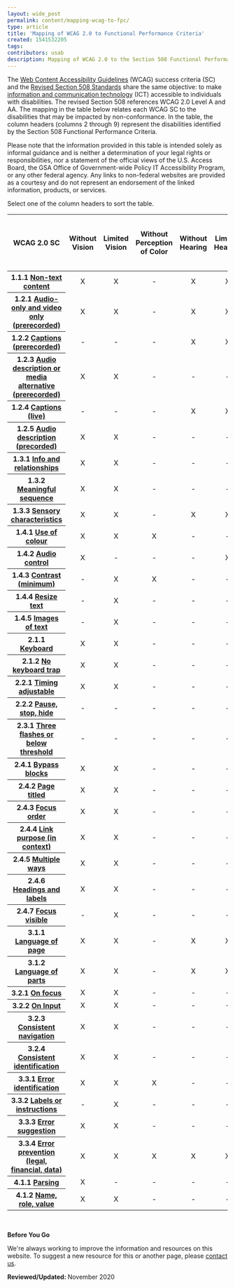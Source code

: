 ```yaml
---
layout: wide_post
permalink: content/mapping-wcag-to-fpc/
type: article
title: 'Mapping of WCAG 2.0 to Functional Performance Criteria'
created: 1541532205
tags:
contributors: usab
description: Mapping of WCAG 2.0 to the Section 508 Functional Performance Criteria
---
```


<link rel="stylesheet" type="text/css" href="//cdn.datatables.net/1.11.3/css/jquery.dataTables.min.css">
<script src="//cdn.datatables.net/1.11.3/js/jquery.dataTables.min.js"></script>
<script type="text/javascript">
jQuery(document).ready(function() {
jQuery('#example').dataTable( {
     columnDefs: [
       { type: 'natural', targets: [0, 9] }
     ],
"paging":   false,
responsive: false,
fixedHeader: true,
 "language": {
    "search": "Filter:"
  }
  } );
} );

</script>
<style type="text/css">td {
text-align: center;}
input[type="search"]::-webkit-search-cancel-button {
    -webkit-appearance: searchfield-cancel-button;
    float: none;
    border-right: 2px solid;
}
</style>
<p>The <a href="https://www.w3.org/WAI/standards-guidelines/wcag/">Web Content Accessibility Guidelines</a> (WCAG) success criteria (SC) and the <a href="https://www.access-board.gov/ict/">Revised Section 508 Standards</a> share the same objective: to make <a href="{{site.baseurl}}/content/glossary#ict">information and communication technology</a> (ICT) accessible to individuals with disabilities. The revised Section 508 references WCAG 2.0 Level A and AA. The mapping in the table below relates each WCAG SC to the disabilities that may be impacted by non-conformance. In the table, the column headers (columns 2 through 9) represent the disabilities identified by the Section 508 Functional Performance Criteria.</p>
<p>Please note that the information provided in this table is intended solely as informal guidance and is neither a determination of your legal rights or responsibilities, nor a statement of the official views of the U.S. Access Board, the GSA Office of Government-wide Policy IT Accessibility Program, or any other federal agency. Any links to non-federal websites are provided as a courtesy and do not represent an endorsement of the linked information, products, or services.</p>
<p>Select one of the column headers to sort the table.</p>


<table class="display" id="example" style="width:100%" summary="An informal guide mapping the relationship between the web accessibility requirements of WCAG 2.0 to the Section 508 Functional Performance Criteria."><thead><tr><th scope="col">WCAG 2.0 SC</th><th scope="col">Without Vision</th><th scope="col">Limited Vision</th><th scope="col">Without Perception of Color</th><th scope="col">Without Hearing</th><th scope="col">Limited Hearing</th><th scope="col">Without Speech</th><th scope="col">Limited Manipulation</th><th scope="col">Limited Reach and Strength</th><th scope="col">Limited Language, Cognitive, and Learning Abilities</th></tr></thead><tbody><tr><th scope="row">1.1.1 <a href="https://www.w3.org/WAI/WCAG21/quickref/?versions=2.0&amp;currentsidebar=%23col_overview&amp;levels=aaa#non-text-content" target="_Non-text">Non-text content</a></th><td>X</td><td>X</td><td>-</td><td>X</td><td>X</td><td>-</td><td>-</td><td>-</td><td>X</td></tr><tr><th scope="row">1.2.1 <a href="https://www.w3.org/WAI/WCAG21/quickref/?versions=2.0&amp;currentsidebar=%23col_overview&amp;levels=aaa#audio-only-and-video-only-prerecorded" target="_wcagqr">Audio-only and video only (prerecorded)</a></th><td>X</td><td>X</td><td>-</td><td>X</td><td>X</td><td>-</td><td>-</td><td>-</td><td>X</td></tr><tr><th scope="row">1.2.2 <a href="https://www.w3.org/WAI/WCAG21/quickref/?versions=2.0&amp;currentsidebar=%23col_overview&amp;levels=aaa#captions-prerecorded" target="_wcagqr">Captions (prerecorded)</a></th><td>-</td><td>-</td><td>-</td><td>X</td><td>X</td><td>-</td><td>-</td><td>-</td><td>X</td></tr><tr><th scope="row">1.2.3 <a href="https://www.w3.org/WAI/WCAG21/quickref/?versions=2.0&amp;currentsidebar=%23col_overview&amp;levels=aaa#audio-description-or-media-alternative-prerecorded" target="_wcagqr">Audio description or media alternative (prerecorded)</a></th><td>X</td><td>X</td><td>-</td><td>-</td><td>-</td><td>-</td><td>-</td><td>-</td><td>X</td></tr><tr><th scope="row">1.2.4 <a href="https://www.w3.org/WAI/WCAG21/quickref/?versions=2.0&amp;currentsidebar=%23col_overview&amp;levels=aaa#captions-live" target="_wcagqr">Captions (live)</a></th><td>-</td><td>-</td><td>-</td><td>X</td><td>X</td><td>-</td><td>-</td><td>-</td><td>X</td></tr><tr><th scope="row">1.2.5 <a href="https://www.w3.org/WAI/WCAG21/quickref/?versions=2.0&amp;currentsidebar=%23col_overview&amp;levels=aaa#audio-description-prerecorded" target="_wcagqr">Audio description (precorded)</a></th><td>X</td><td>X</td><td>-</td><td>-</td><td>-</td><td>-</td><td>-</td><td>-</td><td>X</td></tr><tr><th scope="row">1.3.1 <a href="https://www.w3.org/WAI/WCAG21/quickref/?versions=2.0&amp;currentsidebar=%23col_overview&amp;levels=aaa#info-and-relationships" target="_wcagqr">Info and relationships</a></th><td>X</td><td>X</td><td>-</td><td>-</td><td>-</td><td>-</td><td>-</td><td>-</td><td>X</td></tr><tr><th scope="row">1.3.2 <a href="https://www.w3.org/WAI/WCAG21/quickref/?versions=2.0&amp;currentsidebar=%23col_overview&amp;levels=aaa#meaningful-sequence" target="_wcagqr">Meaningful sequence</a></th><td>X</td><td>X</td><td>-</td><td>-</td><td>-</td><td>-</td><td>-</td><td>-</td><td>X</td></tr><tr><th scope="row">1.3.3 <a href="https://www.w3.org/WAI/WCAG21/quickref/?versions=2.0&amp;currentsidebar=%23col_overview&amp;levels=aaa#sensory-characteristics" target="_wcagqr">Sensory characteristics</a></th><td>X</td><td>X</td><td>-</td><td>X</td><td>X</td><td>-</td><td>-</td><td>-</td><td>X</td></tr><tr><th scope="row">1.4.1 <a href="https://www.w3.org/WAI/WCAG21/quickref/?versions=2.0&amp;currentsidebar=%23col_overview&amp;levels=aaa#use-of-color" target="_wcagqr">Use of colour</a></th><td>X</td><td>X</td><td>X</td><td>-</td><td>-</td><td>-</td><td>-</td><td>-</td><td>X</td></tr><tr><th scope="row">1.4.2 <a href="https://www.w3.org/WAI/WCAG21/quickref/?versions=2.0&amp;currentsidebar=%23col_overview&amp;levels=aaa#audio-control" target="_wcagqr">Audio control</a></th><td>X</td><td>-</td><td>-</td><td>-</td><td>X</td><td>-</td><td>-</td><td>-</td><td>X</td></tr><tr><th scope="row">1.4.3 <a href="https://www.w3.org/WAI/WCAG21/quickref/?versions=2.0&amp;currentsidebar=%23col_overview&amp;levels=aaa#contrast-minimum" target="_wcagqr">Contrast (minimum)</a></th><td>-</td><td>X</td><td>X</td><td>-</td><td>-</td><td>-</td><td>-</td><td>-</td><td>-</td></tr><tr><th scope="row">1.4.4 <a href="https://www.w3.org/WAI/WCAG21/quickref/?versions=2.0&amp;currentsidebar=%23col_overview&amp;levels=aaa#resize-text" target="_wcagqr">Resize text</a></th><td>-</td><td>X</td><td>-</td><td>-</td><td>-</td><td>-</td><td>-</td><td>-</td><td>-</td></tr><tr><th scope="row">1.4.5 <a href="https://www.w3.org/WAI/WCAG21/quickref/?versions=2.0&amp;currentsidebar=%23col_overview&amp;levels=aaa#images-of-text" target="_wcagqr">Images of text</a></th><td>-</td><td>X</td><td>-</td><td>-</td><td>-</td><td>-</td><td>-</td><td>-</td><td>X</td></tr><tr><th scope="row">2.1.1 <a href="https://www.w3.org/WAI/WCAG21/quickref/?versions=2.0&amp;currentsidebar=%23col_overview&amp;levels=aaa#keyboard" target="_wcagqr">Keyboard</a></th><td>X</td><td>X</td><td>-</td><td>-</td><td>-</td><td>-</td><td>X</td><td>-</td><td>X</td></tr><tr><th scope="row">2.1.2 <a href="https://www.w3.org/WAI/WCAG21/quickref/?versions=2.0&amp;currentsidebar=%23col_overview&amp;levels=aaa#no-keyboard-trap" target="_wcagqr">No keyboard trap</a></th><td>X</td><td>X</td><td>-</td><td>-</td><td>-</td><td>-</td><td>X</td><td>-</td><td>-</td></tr><tr><th scope="row">2.2.1 <a href="https://www.w3.org/WAI/WCAG21/quickref/?versions=2.0&amp;currentsidebar=%23col_overview&amp;levels=aaa#timing-adjustable" target="_wcagqr">Timing adjustable</a></th><td>X</td><td>X</td><td>-</td><td>-</td><td>-</td><td>-</td><td>X</td><td>-</td><td>X</td></tr><tr><th scope="row">2.2.2 <a href="https://www.w3.org/WAI/WCAG21/quickref/?versions=2.0&amp;currentsidebar=%23col_overview&amp;levels=aaa#pause-stop-hide" target="_wcagqr">Pause, stop, hide</a></th><td>-</td><td>-</td><td>-</td><td>-</td><td>-</td><td>-</td><td>-</td><td>-</td><td>X</td></tr><tr><th scope="row">2.3.1 <a href="https://www.w3.org/WAI/WCAG21/quickref/?versions=2.0&amp;currentsidebar=%23col_overview&amp;levels=aaa#three-flashes-or-below-threshold" target="_wcagqr">Three flashes or below threshold</a></th><td>-</td><td>-</td><td>-</td><td>-</td><td>-</td><td>-</td><td>-</td><td>-</td><td>-</td></tr><tr><th scope="row">2.4.1 <a href="https://www.w3.org/WAI/WCAG21/quickref/?versions=2.0&amp;currentsidebar=%23col_overview&amp;levels=aaa#bypass-blocks" target="_wcagqr">Bypass blocks</a></th><td>X</td><td>X</td><td>-</td><td>-</td><td>-</td><td>-</td><td>X</td><td>-</td><td>X</td></tr><tr><th scope="row">2.4.2 <a href="https://www.w3.org/WAI/WCAG21/quickref/?versions=2.0&amp;currentsidebar=%23col_overview&amp;levels=aaa#page-titled" target="_wcagqr">Page titled</a></th><td>X</td><td>X</td><td>-</td><td>-</td><td>-</td><td>-</td><td>X</td><td>-</td><td>X</td></tr><tr><th scope="row">2.4.3 <a href="https://www.w3.org/WAI/WCAG21/quickref/?versions=2.0&amp;currentsidebar=%23col_overview&amp;levels=aaa#focus-order" target="_wcagqr">Focus order</a></th><td>X</td><td>X</td><td>-</td><td>-</td><td>-</td><td>-</td><td>X</td><td>-</td><td>X</td></tr><tr><th scope="row">2.4.4 <a href="https://www.w3.org/WAI/WCAG21/quickref/?versions=2.0&amp;currentsidebar=%23col_overview&amp;levels=aaa#link-purpose-in-context" target="_wcagqr">Link purpose (in context)</a></th><td>X</td><td>X</td><td>-</td><td>-</td><td>-</td><td>-</td><td>X</td><td>-</td><td>X</td></tr><tr><th scope="row">2.4.5 <a href="https://www.w3.org/WAI/WCAG21/quickref/?versions=2.0&amp;currentsidebar=%23col_overview&amp;levels=aaa#multiple-ways" target="_wcagqr">Multiple ways</a></th><td>X</td><td>X</td><td>-</td><td>-</td><td>-</td><td>-</td><td>X</td><td>-</td><td>X</td></tr><tr><th scope="row">2.4.6 <a href="https://www.w3.org/WAI/WCAG21/quickref/?versions=2.0&amp;currentsidebar=%23col_overview&amp;levels=aaa#headings-and-labels" target="_wcagqr">Headings and labels</a></th><td>X</td><td>X</td><td>-</td><td>-</td><td>-</td><td>-</td><td>X</td><td>-</td><td>X</td></tr><tr><th scope="row">2.4.7 <a href="https://www.w3.org/WAI/WCAG21/quickref/?versions=2.0&amp;currentsidebar=%23col_overview&amp;levels=aaa#focus-visible" target="_wcagqr">Focus visible</a></th><td>-</td><td>X</td><td>-</td><td>-</td><td>-</td><td>-</td><td>X</td><td>-</td><td>X</td></tr><tr><th scope="row">3.1.1 <a href="https://www.w3.org/WAI/WCAG21/quickref/?versions=2.0&amp;currentsidebar=%23col_overview&amp;levels=aaa#language-of-page" target="_wcagqr">Language of page</a></th><td>X</td><td>X</td><td>-</td><td>X</td><td>X</td><td>-</td><td>-</td><td>-</td><td>X</td></tr><tr><th scope="row">3.1.2 <a href="https://www.w3.org/WAI/WCAG21/quickref/?versions=2.0&amp;currentsidebar=%23col_overview&amp;levels=aaa#language-of-parts" target="_wcagqr">Language of parts</a></th><td>X</td><td>X</td><td>-</td><td>X</td><td>X</td><td>-</td><td>-</td><td>-</td><td>X</td></tr><tr><th scope="row">3.2.1 <a href="https://www.w3.org/WAI/WCAG21/quickref/?versions=2.0&amp;currentsidebar=%23col_overview&amp;levels=aaa#on-focus" target="_wcagqr">On focus</a></th><td>X</td><td>X</td><td>-</td><td>-</td><td>-</td><td>-</td><td>X</td><td>-</td><td>X</td></tr><tr><th scope="row">3.2.2 <a href="https://www.w3.org/WAI/WCAG21/quickref/?versions=2.0&amp;currentsidebar=%23col_overview&amp;levels=aaa#on-input" target="_wcagqr">On Input</a></th><td>X</td><td>X</td><td>-</td><td>-</td><td>-</td><td>-</td><td>-</td><td>-</td><td>X</td></tr><tr><th scope="row">3.2.3 <a href="https://www.w3.org/WAI/WCAG21/quickref/?versions=2.0&amp;currentsidebar=%23col_overview&amp;levels=aaa#consistent-navigation" target="_wcagqr">Consistent navigation</a></th><td>X</td><td>X</td><td>-</td><td>-</td><td>-</td><td>-</td><td>-</td><td>-</td><td>X</td></tr><tr><th scope="row">3.2.4 <a href="https://www.w3.org/WAI/WCAG21/quickref/?versions=2.0&amp;currentsidebar=%23col_overview&amp;levels=aaa#consistent-identification" target="_wcagqr">Consistent identification</a></th><td>X</td><td>X</td><td>-</td><td>-</td><td>-</td><td>-</td><td>X</td><td>-</td><td>X</td></tr><tr><th scope="row">3.3.1 <a href="https://www.w3.org/WAI/WCAG21/quickref/?versions=2.0&amp;currentsidebar=%23col_overview&amp;levels=aaa#error-identification" target="_wcagqr">Error identification</a></th><td>X</td><td>X</td><td>X</td><td>-</td><td>-</td><td>-</td><td>-</td><td>-</td><td>X</td></tr><tr><th scope="row">3.3.2 <a href="https://www.w3.org/WAI/WCAG21/quickref/?versions=2.0&amp;currentsidebar=%23col_overview&amp;levels=aaa#labels-or-instructions" target="_wcagqr">Labels or instructions</a></th><td>-</td><td>X</td><td>-</td><td>-</td><td>-</td><td>-</td><td>-</td><td>-</td><td>X</td></tr><tr><th scope="row">3.3.3 <a href="https://www.w3.org/WAI/WCAG21/quickref/?versions=2.0&amp;currentsidebar=%23col_overview&amp;levels=aaa#error-suggestion" target="_wcagqr">Error suggestion</a></th><td>X</td><td>X</td><td>-</td><td>-</td><td>-</td><td>-</td><td>X</td><td>-</td><td>X</td></tr><tr><th scope="row">3.3.4 <a href="https://www.w3.org/WAI/WCAG21/quickref/?versions=2.0&amp;currentsidebar=%23col_overview&amp;levels=aaa#error-prevention-legal-financial-data" target="_wcagqr">Error prevention (legal, financial, data)</a></th><td>X</td><td>X</td><td>X</td><td>X</td><td>X</td><td>-</td><td>X</td><td>-</td><td>X</td></tr><tr><th scope="row">4.1.1 <a href="https://www.w3.org/WAI/WCAG21/quickref/?versions=2.0&amp;currentsidebar=%23col_overview&amp;levels=aaa#parsing" target="_wcagqr">Parsing</a></th><td>X</td><td>-</td><td>-</td><td>-</td><td>-</td><td>-</td><td>X</td><td>-</td><td>X</td></tr><tr><th scope="row">4.1.2 <a href="https://www.w3.org/WAI/WCAG21/quickref/?versions=2.0&amp;currentsidebar=%23col_overview&amp;levels=aaa#name-role-value" target="_wcagqr">Name, role, value</a></th><td>X</td><td>X</td><td>-</td><td>-</td><td>-</td><td>-</td><td>X</td><td>-</td><td>X</td></tr><!--
 <tr>
        <th scope="row">18. Stylesheet Non-dependence</th>
        <td>1.3.2 Meaningful Sequence</td>
        <td>15.B / 1.3.2-content-order-meaning-CSS-position</td>
        <td>Burgundy</td>
<td>FPurple</td>
      </tr>
  <tr>
        <th scope="row">19. Frames and iFrames</th>
        <td>4.1.2 Name, Role, Value</td>
        <td>12.C / 4.1.2-frame-title</td>
        <td>Burgundy</td>
<td>FPurple</td>
      </tr>
 <tr>
        <th scope="row">19. Frames and iFrames</th>
        <td>4.1.2 Name, Role, Value</td>
        <td>12.D / 4.1.2-iframe-name</td>
        <td>Burgundy</td>
<td>FPurple</td>
      </tr>
 <tr>
        <th scope="row">2. Focus Visible</th>
        <td>2.4.7 Focus Visible</td>
        <td>4.D / 2.4.7-focus-visible</td>
        <td>Burgundy</td>
<td>FPurple</td>
      </tr>
  <tr>
        <th scope="row">20. Alternate Versions</th>
        <td>Conformance Requirement 1. Conformance Level</td>
        <td>1.A / Alt-version-conformant</td>
        <td>Burgundy</td>
<td>FPurple</td>
      </tr>
  <tr>
        <th scope="row">20. Alternate Versions</th>
        <td>Conformance Requirement 1. Conformance Level</td>
        <td>1.B / Alt-version-equivalent</td>
        <td>Burgundy</td>
<td>FPurple</td>
      </tr>
 <tr>
        <th scope="row">20. Alternate Versions</th>
        <td>Conformance Requirement 1. Conformance Level</td>
        <td>1.C / Alt-version-access</td>
        <td>Burgundy</td>
<td>FPurple</td>
      </tr>
 <tr>
        <th scope="row">20. Alternate Versions</th>
        <td>Conformance Requirement 1. Conformance Level</td>
        <td>1.D / Alt-version-nc-access</td>
        <td>Burgundy</td>
<td>FPurple</td>
      </tr>
 <tr>
        <th scope="row">21. Timed Events</th>
        <td>1.4.2 Audio Control</td>
        <td>2.A / 1.4.2-audio-control</td>
        <td>Burgundy</td>
<td>FPurple</td>
      </tr>
 <tr>
        <th scope="row">21. Timed Events</th>
        <td>2.2.1 Timing Adjustable</td>
        <td>8.A / 2.2.1-timing-adjustable</td>
        <td>Burgundy</td>
<td>FPurple</td>
      </tr>
 <tr>
        <th scope="row">21. Timed Events</th>
        <td>2.2.2 Pause, Stop, Hide</td>
        <td>2.B / 2.2.2-blinking-moving-scrolling</td>
        <td>Burgundy</td>
<td>FPurple</td>
      </tr>
 <tr>
        <th scope="row">21. Timed Events</th>
        <td>2.2.2 Pause, Stop, Hide</td>
        <td>2.C / 2.2.2-auto-updating</td>
        <td>Burgundy</td>
<td>FPurple</td>
      </tr>
 <tr>
        <th scope="row">21. Timed Events</th>
        <td>4.1.2 Name, Role, Value</td>
        <td>2.D / 4.1.2-change-notify-auto</td>
        <td>Burgundy</td>
<td>FPurple</td>
      </tr>
 <tr>
        <th scope="row">22. Resize Text</th>
        <td>1.4.4 Resize text</td>
        <td>18.A / 1.4.4-resize-text</td>
        <td>Burgundy</td>
<td>FPurple</td>
      </tr>
 <tr>
        <th scope="row">22. Resize Text</th>
        <td>1.4.4 Resize text</td>
        <td>18.A / 1.4.4-resize-text</td>
        <td>Burgundy</td>
<td>FPurple</td>
      </tr>
 <tr>
        <th scope="row">23. Multiple Ways</th>
        <td>2.4.5 Multiple Ways</td>
        <td>19.A / 2.4.5-multiple-ways</td>
        <td>Burgundy</td>
<td>FPurple</td>
      </tr>
 <tr>
        <th scope="row">24. Parsing</th>
        <td>4.1.1 Parsing</td>
        <td>20.A / 4.1.1-parsing</td>
        <td>Burgundy</td>
<td>FPurple</td>
      </tr>
 <tr>
        <th scope="row">25. Non-Interference</th>
        <td>Conformance Requirement 5. Non-Interference</td>
        <td>1.E / non-interference</td>
        <td>Burgundy</td>
<td>FPurple</td>
      </tr>
 <tr>
        <th scope="row">25. Non-Interference</th>
        <td>Conformance Requirement 5. Non-Interference</td>
        <td>2.A / 1.4.2-audio-control</td>
        <td>Burgundy</td>
<td>FPurple</td>
      </tr>
 <tr>
        <th scope="row">25. Non-Interference</th>
        <td>Conformance Requirement 5. Non-Interference</td>
        <td>2.B / 2.2.2-blinking-moving-scrolling</td>
        <td>Burgundy</td>
<td>FPurple</td>
      </tr>
 <tr>
        <th scope="row">25. Non-Interference</th>
        <td>Conformance Requirement 5. Non-Interference</td>
        <td>2.C / 2.2.2-auto-updating</td>
        <td>Burgundy</td>
<td>FPurple</td>
      </tr>
 <tr>
        <th scope="row">25. Non-Interference</th>
        <td>Conformance Requirement 5. Non-Interference</td>
        <td>3.A / 2.3.1-flashing</td>
        <td>Burgundy</td>
<td>FPurple</td>
      </tr>
 <tr>
        <th scope="row">3. Focus Order</th>
        <td>2.4.3 Focus Order</td>
        <td>4.F / 2.4.3-focus-order-meaning</td>
        <td>Burgundy</td>
<td>FPurple</td>
      </tr>
 <tr>
        <th scope="row">3. Focus Order</th>
        <td>2.4.3 Focus Order</td>
        <td>4.G / 2.4.3-focus-order-reveal</td>
        <td>Burgundy</td>
<td>FPurple</td>
      </tr>
 <tr>
        <th scope="row">3. Focus Order</th>
        <td>2.4.3 Focus Order</td>
        <td>4.H / 2.4.3-focus-order-return</td>
        <td>Burgundy</td>
<td>FPurple</td>
      </tr>
 <tr>
        <th scope="row">3. Focus Order</th>
        <td>3.2.1 On Focus</td>
        <td>4.E / 3.2.1-on-focus</td>
        <td>Burgundy</td>
<td>FPurple</td>
      </tr>
 <tr>
        <th scope="row">4. Repetitive Content</th>
        <td>2.4.1 Bypass Blocks</td>
        <td>9.A / 2.4.1-bypass-function</td>
        <td>Burgundy</td>
<td>FPurple</td>
      </tr>
 <tr>
        <th scope="row">4. Repetitive Content</th>
        <td>3.2.3 Consistent Navigation</td>
        <td>9.B / 3.2.3-consistent- navigation</td>
        <td>Burgundy</td>
<td>FPurple</td>
      </tr>
 <tr>
        <th scope="row">4. Repetitive Content</th>
        <td>3.2.4 Consistent Identification</td>
        <td>9.C / 3.2.4-consistent-identification</td>
        <td>Burgundy</td>
<td>FPurple</td>
      </tr>
 <tr>
        <th scope="row">6. Images</th>
        <td>1.1.1 Non-text Content</td>
        <td>7.A / 1.1.1-meaningful-image-name</td>
        <td>Burgundy</td>
<td>FPurple</td>
      </tr>
 <tr>
        <th scope="row">6. Images</th>
        <td>1.1.1 Non-text Content</td>
        <td>7.B / 1.1.1-decorative-image</td>
        <td>Burgundy</td>
<td>FPurple</td>
      </tr>
 <tr>
        <th scope="row">6. Images</th>
        <td>1.1.1 Non-text Content</td>
        <td>7.C / 1.1.1- decorative-background-image</td>
        <td>Burgundy</td>
<td>FPurple</td>
      </tr>
 <tr>
        <th scope="row">6. Images</th>
        <td>1.1.1 Non-text Content</td>
        <td>7.C / 1.1.1- decorative-background-image</td>
        <td>Burgundy</td>
<td>FPurple</td>
      </tr>
 <tr>
        <th scope="row">6. Images</th>
        <td>1.1.1 Non-text Content</td>
        <td>7.D / 1.1.1-captcha-alternative</td>
        <td>Burgundy</td>
<td>FPurple</td>
      </tr>
 <tr>
        <th scope="row">6. Images</th>
        <td>1.4.5 Images of Text</td>
        <td>7.E / 1.4.5-image-of-text</td>
        <td>Burgundy</td>
<td>FPurple</td>
      </tr>
 <tr>
        <th scope="row">6. Images</th>
        <td>4.1.2 Name, Role, Value</td>
        <td>7.A / 1.1.1-meaningful-image-name</td>
        <td>Burgundy</td>
<td>FPurple</td>
      </tr>
 <tr>
        <th scope="row">6. Images</th>
        <td>4.1.2 Name, Role, Value</td>
        <td>7.B / 1.1.1-decorative-image</td>
        <td>Burgundy</td>
<td>FPurple</td>
      </tr>
 <tr>
        <th scope="row">6. Images</th>
        <td>4.1.2 Name, Role, Value</td>
        <td>7.C / 1.1.1- decorative-background-image</td>
        <td>Burgundy</td>
<td>FPurple</td>
      </tr>
 <tr>
        <th scope="row">6. Images</th>
        <td>4.1.2 Name, Role, Value</td>
        <td>7.D / 1.1.1-captcha-alternative</td>
        <td>Burgundy</td>
<td>FPurple</td>
      </tr>
 <tr>
        <th scope="row">7. Sensory Characteristics</th>
        <td>1.3.3 Sensory Characteristics</td>
        <td>13.B / 1.3.3-sensory-info</td>
        <td>Burgundy</td>
<td>FPurple</td>
      </tr>
 <tr>
        <th scope="row">7. Sensory Characteristics</th>
        <td>1.4.1 Use of Color</td>
        <td>13.A / 1.4.1-color-meaning</td>
        <td>Burgundy</td>
<td>FPurple</td>
      </tr>
 <tr>
        <th scope="row">8. Contrast</th>
        <td>1.4.3 Contrast (Minimum)</td>
        <td>13.C / 1.4.3-contrast</td>
        <td>Burgundy</td>
<td>FPurple</td>
      </tr>
 <tr>
        <th scope="row">9. Flashing</th>
        <td>2.3.1 Three Flashes or Below Threshold</td>
        <td>3.A / 2.3.1-flashing</td>
        <td>Burgundy</td>
<td>FPurple</td>
      </tr>
 <tr>
        <th scope="row">5. Changing Content</th>
        <td>4.1.2 Name, Role, Value</td>
        <td>2.D / 4.1.2-change-notify-auto</td>
        <td>Burgundy</td>
<td>FPurple</td>
      </tr>
 <tr>
        <th scope="row">5. Changing Content</th>
        <td>4.1.2 Name, Role, Value</td>
        <td>5.E / 4.1.2-change-notify-form</td>
        <td>Burgundy</td>
<td>FPurple</td>
      </tr>
 <tr>
        <th scope="row">5. Changing Content</th>
        <td>4.1.2 Name, Role, Value</td>
        <td>6.B / 4.1.2-change-notify-links</td>
        <td>Burgundy</td>
<td>FPurple</td>
      </tr>
 --></tbody></table><p>&nbsp;</p>
<div class="border-base radius-lg border-1px">
  <div class="panel-body padding-3">
    <strong>Before You Go</strong> 
    <p dir="ltr">We&#39;re always working to improve the information and resources on this website. To suggest a new resource for this or another page, please <a class="mailto" href="mailto:section.508@gsa.gov">contact us</a>.</p>
  </div>
</div>
<p><span class="bold"><strong>Reviewed/Updated: </strong>November 2020</span></p>